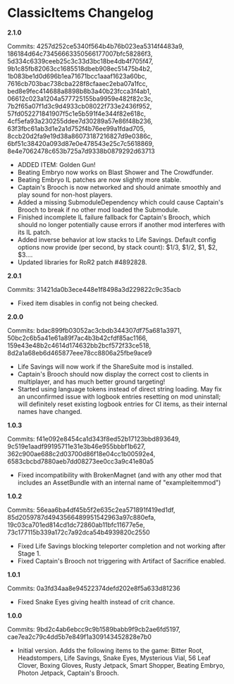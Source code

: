 ﻿# ClassicItems Changelog

**2.1.0**

Commits: 4257d252ce5340f564b4b76b023ea5314f4483a9, 186184d64c73456663350566177007bfc58286f3, 5d334c6339ceeb25c3c33d3bc18be4db4f705f47, 9b1c85fb82063cc1685518dbeb908ec51475b4b2, 1b083be1d0d696b1ea71671bcc1aaaf1623a60bc, 7616cb703bac738cba228f8cfaaec2eba07a1fcc, bed8e9fec414688a8898b8b3a40b23fcca3f4ab1, 06612c023a1204a577725155ba9959e482f82c3c, 7b2f65a07f1d3c9d4933cb08022f733e2436f952, 57fd052271841907f5c1e5b591f4e344f82e618c, 4cf5efa93a230255ddee7d30289a57e86f48b236, 63f3fbc61ab3d1e2a1d752f4b76ee99a1fdad705, 8ccb20d2fa9e19d38a86073187216827d9e0386c, 6bf51c38420a093d87e0e478543e25c7c5618869, 8e4e7062478c653b725a7d9338b0879292d63713

- ADDED ITEM: Golden Gun!
- Beating Embryo now works on Blast Shower and The Crowdfunder.
- Beating Embryo IL patches are now slightly more stable.
- Captain's Brooch is now networked and should animate smoothly and play sound for non-host players.
- Added a missing SubmoduleDependency which could cause Captain's Brooch to break if no other mod loaded the Submodule.
- Finished incomplete IL failure fallback for Captain's Brooch, which should no longer potentially cause errors if another mod interferes with its IL patch.
- Added inverse behavior at low stacks to Life Savings. Default config options now provide (per second, by stack count): $1/3, $1/2, $1, $2, $3....
- Updated libraries for RoR2 patch #4892828.

**2.0.1**

Commits: 31421da0b3ece448e1f8498a3d229822c9c35acb

- Fixed item disables in config not being checked.

**2.0.0**

Commits: bdac899fb03052ac3cbdb344307df75a681a3971, 50bc2c6b5a41e61a89f7ac4b3b42cfdf85ac1166, 159e43e48b2c4614d174632bb2bcf572f33ce518, 8d2a1a68eb6d465877eee78cc8806a25fbe9ace9

- Life Savings will now work if the ShareSuite mod is installed.
- Captain's Brooch should now display the correct cost to clients in multiplayer, and has much better ground targeting!
- Started using language tokens instead of direct string loading. May fix an unconfirmed issue with logbook entries resetting on mod uninstall; will definitely reset existing logbook entries for CI items, as their internal names have changed.

**1.0.3**

Commits: f41e092e8454ca1d343f8ed52b17123bbd893649, 9c519e1aadf99195711e31e3b46e955bbbf1b627, 362c900ae688c2d03700d86f18e04cc1b00592e4, 6583cbcbd7880aeb7dd08273ee0cc3a9c41e80a5

- Fixed incompatibility with BrokenMagnet (and with any other mod that includes an AssetBundle with an internal name of "exampleitemmod")

**1.0.2**

Commits: 56eaa6ba4df45b5f2e635c2ea571891f419ed1df, 85d2059787d4943566489951542963a97c880efa, 19c03ca701ed814cd1dc72860ab11bfc11677e5e, 73c177115b339a172c7a92dca54b4939820c2550

- Fixed Life Savings blocking teleporter completion and not working after Stage 1.
- Fixed Captain's Brooch not triggering with Artifact of Sacrifice enabled.

**1.0.1**

Commits: 0a3fd34aa8e94522374defd202e8f5a633d81236

- Fixed Snake Eyes giving health instead of crit chance.

**1.0.0**

Commits: 9bd2c4ab6ebcc9c9b1589babb9f9cb2ae6fd5197, cae7ea2c79c4dd5b7e849f1a309143452828e7b0

- Initial version. Adds the following items to the game: Bitter Root, Headstompers, Life Savings, Snake Eyes, Mysterious Vial, 56 Leaf Clover, Boxing Gloves, Rusty Jetpack, Smart Shopper, Beating Embryo, Photon Jetpack, Captain's Brooch.